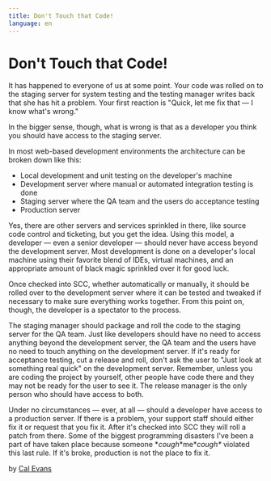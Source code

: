 ```yaml
---
title: Don't Touch that Code!
language: en
---
```


# Don't Touch that Code!

It has happened to everyone of us at some point. Your code was rolled on to the staging server for system testing and the testing manager writes back that she has hit a problem. Your first reaction is "Quick, let me fix that — I know what's wrong."

In the bigger sense, though, what is wrong is that as a developer you think you should have access to the staging server.

In most web-based development environments the architecture can be broken down like this:

- Local development and unit testing on the developer's machine
- Development server where manual or automated integration testing is done
- Staging server where the QA team and the users do acceptance testing
- Production server

Yes, there are other servers and services sprinkled in there, like source code control and ticketing, but you get the idea. Using this model, a developer — even a senior developer — should never have access beyond the development server. Most development is done on a developer's local machine using their favorite blend of IDEs, virtual machines, and an appropriate amount of black magic sprinkled over it for good luck.

Once checked into SCC, whether automatically or manually, it should be rolled over to the development server where it can be tested and tweaked if necessary to make sure everything works together. From this point on, though, the developer is a spectator to the process.

The staging manager should package and roll the code to the staging server for the QA team. Just like developers should have no need to access anything beyond the development server, the QA team and the users have no need to touch anything on the development server. If it's ready for acceptance testing, cut a release and roll, don't ask the user to "Just look at something real quick" on the development server. Remember, unless you are coding the project by yourself, other people have code there and they may not be ready for the user to see it. The release manager is the only person who should have access to both.

Under no circumstances — ever, at all — should a developer have access to a production server. If there is a problem, your support staff should either fix it or request that you fix it. After it's 
checked into SCC they will roll a patch from there. Some of the biggest programming disasters I've been a part of have taken place because someone \**cough*\*me\**cough\** violated this last rule. If it's broke, production is not the place to fix it.

by [Cal Evans](http://programmer.97things.oreilly.com/wiki/index.php/Cal_Evans)